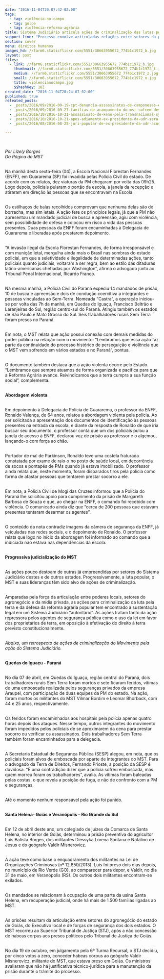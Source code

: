 ```yaml
---
date: "2016-11-04T20:07:42-02:00"
tags:
  - tag: violência-no-campo
  - tag: golpe
  - tag: violência-reforma-agrária
title: Sistema Judiciário articula ações de criminalização das lutas populares
support_line: "Processo envolve articuladas relações entre setores da polícia e do agronegócio, mídia privada e poderes locais"
section: cover
menu: direitos humanos
images_hd: //farm6.staticflickr.com/5551/30663955672_774b1c1972_b.jpg
layout: post
files:
  - link: //farm6.staticflickr.com/5551/30663955672_774b1c1972_b.jpg
    thumbnail: //farm6.staticflickr.com/5551/30663955672_774b1c1972_t.jpg
    medium: //farm6.staticflickr.com/5551/30663955672_774b1c1972_z.jpg
    small: //farm6.staticflickr.com/5551/30663955672_774b1c1972_n.jpg
    title: violencianocampo.jpg
    $$hashKey: 18Z
created_date: "2016-11-04T20:24:07-02:00"
published: true
releated_posts:
  - _posts/2016/09/2016-09-19-cpt-denuncia-assassinatos-de-camponeses-em-rondonia.md
  - _posts/2016/09/2016-09-27-familias-de-acampamento-do-mst-sofrem-despejo-ilegal-por-pistoleiros-em-rondonia.md
  - _posts/2016/10/2016-10-21-assassinato-de-keno-pela-transnacional-syngenta-completa-9-anos.md
  - _posts/2016/10/2016-10-21-apos-adiamento-ex-presidente-da-udr-sera-julgado-em-curitiba.md
  - _posts/2016/08/2016-08-25-juri-popular-de-ex-presidente-da-udr-acusado-de-matar-sem-terra-e-adiado.md

---
```

<p>&nbsp;</p>

<p><em>Por Lizely Borges<br />
Da P&aacute;gina do MST</em></p>

<p><br />
Na manh&atilde; desta sexta-feira (04), a Escola Nacional Florestan Fernandes (ENFF), em Guararema (SP) foi invadida pelas Pol&iacute;cia Civil do estado. De acordo com os relatos, dez viaturas da PM chegaram por volta das 09h25. Logo depois, policiais pularam o port&atilde;o da escola, a janela da recep&ccedil;&atilde;o e atiraram em dire&ccedil;&atilde;o &agrave;s pessoas que se encontravam na Escola.</p>

<p><br />
Os estilha&ccedil;os de balas recolhidos comprovam que nenhuma delas s&atilde;o de borracha, mas sim letais. A a&ccedil;&atilde;o fere os princ&iacute;pios legais, j&aacute; que a PM n&atilde;o apresentou um mandado judicial de busca e apreens&atilde;o, agiu com viol&ecirc;ncia, sem possibilidade de defesa e colocou em risco a vida das pessoas presentes. Duas pessoas da ENFF foram encaminhadas &agrave; Delegacia de Guararema e liberadas ap&oacute;s prestarem depoimento.</p>

<p><br />
&ldquo;A invas&atilde;o ilegal da Escola Florestan Fernandes, de forma irrespons&aacute;vel e com muni&ccedil;&atilde;o letal, mergulha ainda mais o Brasil nas sombras do estado policial, em que a seletividade e ilegalidade de determinadas a&ccedil;&otilde;es, tanto policiais quanto judiciais, voltaram a ser regra, bem ao estilo das ditaduras latino-americanas chefiadas por Washington&rdquo;, afirma o advogado junto ao Tribunal Penal Internacional, Ricardo Franco.</p>

<p><br />
Na mesma manh&atilde;, a Pol&iacute;cia Civil do Paran&aacute; expediu 14 mandados de pris&atilde;o, 10 de busca e apreens&atilde;o e dois de condu&ccedil;&atilde;o coercitiva a integrantes e pessoas vinculadas ao Sem-Terra. Nomeada &ldquo;Castra&rdquo;, a opera&ccedil;&atilde;o iniciou-se por volta das 7h da manh&atilde;, em Quedas do Igua&ccedil;u, Francisco Beltr&atilde;o e Laranjeiras do Sul, regi&atilde;o centro-sul do Paran&aacute;. Atingiu tamb&eacute;m os estados de S&atilde;o Paulo e Mato Grosso do Sul. Seis trabalhadores rurais Sem Terra foram presos no Paran&aacute;.</p>

<p><br />
Em nota, o MST relata que a&ccedil;&atilde;o possui conex&atilde;o com demais medidas do poder p&uacute;blico na rela&ccedil;&atilde;o com o movimento: &ldquo;Lembramos que essa a&ccedil;&atilde;o faz parte da continuidade do processo hist&oacute;rico de persegui&ccedil;&atilde;o e viol&ecirc;ncia que o MST vem sofrendo em v&aacute;rios estados e no Paran&aacute;&rdquo;, pontua.&nbsp;</p>

<p><br />
O documento tamb&eacute;m destaca que a a&ccedil;&atilde;o violenta ocorre pelo Estado. &ldquo;Lembramos que sempre atuamos de forma organizada e pacifica para que a Reforma Agr&aacute;ria avance. Reivindicamos que a terra cumpra a sua fun&ccedil;&atilde;o social&rdquo;, complementa.</p>

<p><br />
<strong>Abordagem violenta</strong></p>

<p><br />
Em depoimento &agrave; Delegacia de Pol&iacute;cia de Guararema, o professor da ENFF, Ronaldo Valen&ccedil;a, de 64 anos, relatou a abordagem violenta pela pol&iacute;cia. Ao ser solicitada a apresenta&ccedil;&atilde;o dos documentos de identifica&ccedil;&atilde;o &agrave;s pessoas presentes na entrada da escola, e diante da resposta de Ronaldo de que iria buscar seu documento, o professor conta que um dos policiais pulou a janela de acesso &agrave; ENFF, declarou voz de pris&atilde;o ao professor e o algemou, lan&ccedil;ando-o com for&ccedil;a ao ch&atilde;o.</p>

<p><br />
Portador de mal de Parkinson, Ronaldo teve uma costela fraturada constatada por exame de raio-x no posto de sa&uacute;de local, em decorr&ecirc;ncia de socos e pontap&eacute;s de PMs quando j&aacute; estava imobilizado. O professor ainda relata que, neste momento, foram disparados tiros pela pol&iacute;cia como forma de afastar pessoas que tentarem prestar socorro a ele.</p>

<p><br />
Em nota, a Pol&iacute;cia Civil de Mogi das Cruzes informou que a Pol&iacute;cia do Paran&aacute; lhe solicitou apoio para cumprimento da pris&atilde;o de Margareth Barbosa de Souza e que, ao chegar na ENFF, o comando foi recebido com viol&ecirc;ncia. O comunicado ainda diz que &ldquo;cerca de 200 pessoas que estavam presentes tentaram desarmar os agentes&rdquo;.</p>

<p><br />
O conte&uacute;do da nota contradiz imagens da c&acirc;mera de seguran&ccedil;a da ENFF, j&aacute; veiculadas nas redes sociais, e o depoimento de Ronaldo. O professor relata que logo no in&iacute;cio da abordagem foi informado ao comando que a indiciada n&atilde;o estava nas depend&ecirc;ncias da escola.</p>

<p><br />
<strong>Progressiva judicializa&ccedil;&atilde;o do MST</strong></p>

<p><br />
As a&ccedil;&otilde;es pouco destoam de outras j&aacute; empreendidas por setores do Sistema Judici&aacute;rio destes e de outros estados. Progressivamente, a luta popular, o MST e suas lideran&ccedil;as t&ecirc;m sido alvo de a&ccedil;&otilde;es de criminaliza&ccedil;&atilde;o.</p>

<p><br />
Amparadas pela for&ccedil;a da articula&ccedil;&atilde;o entre poderes locais, setores do agroneg&oacute;cio e da m&iacute;dia privada, as a&ccedil;&otilde;es para criminaliza&ccedil;&atilde;o da luta pela terra e da defesa da reforma agr&aacute;ria popular tem encontrado a sustenta&ccedil;&atilde;o legal em um Sistema Judici&aacute;rio &ldquo;autorit&aacute;rio&rdquo;. As a&ccedil;&otilde;es tratam tanto da a&ccedil;&atilde;o repressora pelos agentes de seguran&ccedil;a p&uacute;blica como o uso da lei em favor dos propriet&aacute;rios de terra, em oposi&ccedil;&atilde;o &agrave; efetiva&ccedil;&atilde;o do direito &agrave; terra previsto constitucionalmente.</p>

<p><br />
<em>Abaixo, um retrospecto de a&ccedil;&otilde;es de criminaliza&ccedil;&atilde;o do Movimento pela a&ccedil;&atilde;o do Sistema Judici&aacute;rio.</em></p>

<p><br />
<strong>Quedas do Igua&ccedil;u - Paran&aacute;</strong></p>

<p><br />
No dia 07 de abril, em Quedas do Igua&ccedil;u, regi&atilde;o central do Paran&aacute;, dois trabalhadores rurais Sem Terra foram mortos e sete ficaram feridos, v&iacute;timas de uma emboscada realizada pelos seguran&ccedil;as privados da empresa Araupel, com participa&ccedil;&atilde;o de duas equipes da PM do estado. Na a&ccedil;&atilde;o, foram mortos os militantes do MST Vilmar Bordim e Leomar Bhorback, com 44 e 25 anos, respectivamente.</p>

<p><br />
Os feridos foram encaminhados aos hospitais pela pol&iacute;cia apenas quatro horas depois dos ataques. Nesse tempo, outros integrantes do movimento foram impedidos pelos policiais de se aproximarem da cena para prestar socorro ou verificar os assassinados. Dois trabalhadores Sem Terra tamb&eacute;m foram encaminhados para a delegacia.</p>

<p><br />
A Secretaria Estadual de Seguran&ccedil;a P&uacute;blica (SESP) alegou, em nota, que os policiais foram alvos de emboscada por aparte de integrantes do MST. Para o advogado da Terra de Direitos, Fernando Prioste, a posi&ccedil;&atilde;o da SESP &eacute; duvidosa. &ldquo;&Eacute; uma contradi&ccedil;&atilde;o dizer que a pol&iacute;cia sofreu emboscada, mas quem morreu foram os trabalhadores&rdquo;, avalia. As v&iacute;timas foram baleadas pelas costas, o que revela a posi&ccedil;&atilde;o de fuga, e n&atilde;o de confronto com a PM e seguran&ccedil;as.</p>

<p><br />
At&eacute; o momento nenhum respons&aacute;vel pela a&ccedil;&atilde;o foi punido.</p>

<p><br />
<strong>Santa Helena- Goi&aacute;s e Veran&oacute;polis &ndash; Rio Grande do Sul</strong></p>

<p><br />
Em 12 de abril deste ano, um colegiado de ju&iacute;zes da Comarca de Santa Helena, no interior de Goi&aacute;s, determinou a pris&atilde;o preventiva do agricultor Lu&iacute;s Batista Borges, dos militantes Diessyka Lorena Santana e Natalino de Jesus e do ge&oacute;grafo Valdir Misnerovicz.&nbsp;</p>

<p><br />
A a&ccedil;&atilde;o teve como base o enquadramento dos militantes na Lei de Organiza&ccedil;&otilde;es Criminosas (n&ordm; 12.850/2013). Luis foi preso dois dias depois, no munic&iacute;pio de Rio Verde (GO), ao comparecer para depor, e Valdir, no dia 31 de maio, em Veran&oacute;polis (RS). Os outros dois militantes encontram-se exilados.&nbsp;</p>

<p><br />
Os mandados se relacionam &agrave; ocupa&ccedil;&atilde;o de uma parte da usina Santa Helena, em recupera&ccedil;&atilde;o judicial, onde h&aacute; mais de 1.500 fam&iacute;lias ligadas ao MST.</p>

<p><br />
As pris&otilde;es resultam da articula&ccedil;&atilde;o entre setores do agroneg&oacute;cio do estado de Goi&aacute;s, do Executivo local e de for&ccedil;as de seguran&ccedil;a dos dois estados. O MST recorreu ao Superior Tribunal de Justi&ccedil;a (STJ), ap&oacute;s a n&atilde;o concess&atilde;o de habeas corpus aos presos pol&iacute;ticos pelo Tribunal de Justi&ccedil;a de Goi&aacute;s.&nbsp;</p>

<p><br />
No dia 19 de outubro, em julgamento pela 6&ordf; Turma Recursal, o STJ decidiu, por cinco votos a zero, conceder habeas corpus ao ge&oacute;grafo Valdir Misnerovicz, militante do MST, que estava preso em Goi&aacute;s. Os ministros avaliaram que n&atilde;o h&aacute; justificativa t&eacute;cnico-jur&iacute;dica para a manuten&ccedil;&atilde;o da pris&atilde;o durante o tr&acirc;mite do processo.</p>
